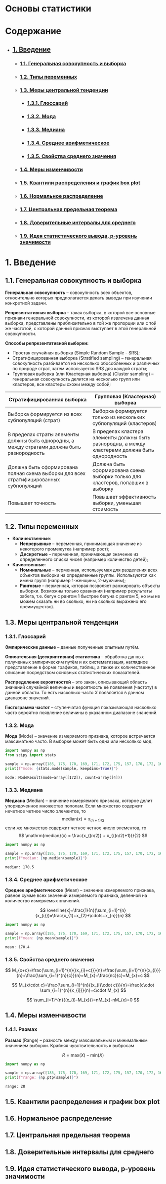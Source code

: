 # Основы статистики

# Содержание
- ## [1. Введение](#1-введение-1)
    - ### [1.1. Генеральная совокупность и выборка](#11-генеральная-совокупность-и-выборка-1)
    - ### [1.2. Типы переменных](#12-типы-переменных-1)
    - ### [1.3. Меры центральной тенденции](#13-меры-центральной-тенденции-1)
        - ### [1.3.1. Глоссарий](#131-глоссарий-1)
        - ### [1.3.2. Мода](#132-мода-1)
        - ### [1.3.3. Медиана](#133-медиана-1)
        - ### [1.3.4. Среднее арифметическое](#134-среднее-арифметическое-1)
        - ### [1.3.5. Свойства среднего значения](#135-свойства-среднего-значения-1)
    - ### [1.4. Меры изменчивости](#14-меры-изменчивости-1)
    - ### [1.5. Квантили распределения и график box plot](#15-квантили-распределения-и-график-box-plot-1)
    - ### [1.6. Нормальное распределение](#16-нормальное-распределение-1)
    - ### [1.7. Центральная предельная теорема](#17-центральная-предельная-теорема-1)
    - ### [1.8. Доверительные интервалы для среднего](#18-доверительные-интервалы-для-среднего-1)
    - ### [1.9. Идея статистического вывода, p-уровень значимости](#19-идея-статистического-вывода-p-уровень-значимости-1)

# 1. Введение

## 1.1. Генеральная совокупность и выборка

**Генеральная совокупность** – совокупность всех объектов, относительно которых предполагается делать выводы при изучении конкретной задачи.

**Репрезентативная выборка** – такая выборка, в которой все основные признаки генеральной совокупности, из которой извлечена данная выборка, представлены приблизительно в той же пропорции или с той же частотой, с которой данный признак выступает в этой генеральной совокупности.

**Способы репрезентативной выборки:**
- Простая случайная выборка (Simple Random Sample - SRS);
- Стратифицированная выборка (Stratified sampling) – генеральная совокупность разбивается на несколько обособленных и различных по природе страт, затем используется SRS для каждой страты;
- Групповая выборка (или Кластерная выборка) (Cluster sampling) – генеральная совокупность делится на несколько групп или кластеров, все кластеры схожи между собой;

| Стратифицированная выборка                                                                   | Групповая (Кластерная) выборка                                                                   |
|----------------------------------------------------------------------------------------------|--------------------------------------------------------------------------------------------------|
| Выборка формируется из всех субпопуляций (страт)                                             | Выборка формируется только из нескольких субпопуляций (кластеров)                                |
| В пределах страты элементы должны быть однородны, а между стратами должна быть разнородность | В пределах кластера элементы должны быть разнородны, а между кластерами должна быть однородность |
| Должна быть сформирована полная схема выборки для всех стратифицированных субпопуляций       | Должна быть сформирована схема выборки только для кластеров, попавших в выборку                  |
| Повышает точность                                                                            | Повышает эффективность выборки, уменьшая стоимость                                               |

## 1.2. Типы переменных

- **Количественные**:
    - **Непрерывные** – переменная, принимающая значение из некоторого промежутка (например рост);
    - **Дискретные** – переменная, принимающая значение из определенного списка чисел (например количество детей);
- **Качественные**:
    - **Номинальные** – перменная, используемая для разделения всех объектов выборки на определенные группы. Используются как имена групп (например 1-женщины, 2-мужчины);
    - **Ранговые** – перменная, которая позволяет ранжировать объекты выборки. Возможны только сравнения (например результаты забега, т.е. бегун с рангом 1 быстрее бегуна с рангом 5, но мы не можем сказать ни во сколько, ни на сколько выражено его преимущество).

## 1.3. Меры центральной тенденции

### 1.3.1. Глоссарий

**Эмпирические данные** – данные полученные опытным путём.

**Описательная (дескриптивная) статистика** – обработка данных полученных эмпирическим путём и их систематизация, наглядное представление в форме графиков, таблиц, а также их количественное описание посредством основных статистических показателей.

**Распределение вероятностей** – это закон, описывающий область значений случайной величины и вероятность её появления (частоту) в данной области. То есть насколько часто $X$ появляется в данном диапазоне значений.

**Гистограмма частот** – ступенчатая функция показывающая насколько часто вероятно появление величины в указанном диапазоне значений.

### 1.3.2. Мода

**Мода** (Mode) – значение измеряемого признака, которое встречается максиматьно часто. В выборке может быть одна или несколько мод.

```python
import numpy as np
from scipy import stats

sample = np.array([185, 175, 170, 169, 171, 172, 175, 157, 170, 172, 167, 173, 168, 167, 166, 167, 169, 172, 177, 178, 165, 161, 179, 159, 164, 178, 172, 170, 173, 171])
print(f"mode: {stats.mode(sample, keepdims=True)}")
```
```
mode: ModeResult(mode=array([172]), count=array([4]))
```

### 1.3.3. Медиана

**Медиана** (Median) – значение измеряемого признака, которое делит упорядоченное множество пополам. Если множество содержит нечетное четное число элементов, то
$$ \mathrm{median}(x) = x_{(n+1)/2} $$
если же множество содержит четное четное число элементов, то
$$ \mathrm{median}(x) = \frac{x_{(n/2)} + x_{((n/2)+1)}}{2} $$

```python
import numpy as np

sample = np.array([185, 175, 170, 169, 171, 172, 175, 157, 170, 172, 167, 173, 168, 167, 166, 167, 169, 172, 177, 178, 165, 161, 179, 159, 164, 178, 172, 170, 173, 171])
print(f"median: {np.median(sample)}")
```
```
median: 170.5
```

### 1.3.4. Среднее арифметическое

**Среднее арифметическое** (Mean) – значение измеряемого признака, равное сумме всех значений измеряемого признака, деленной на количество измеряемых значений.

$$ \overline{x}=\frac{1}{n}(\sum_{i=1}^{n}{x_{i}})=\frac{x_{1}+x_{2}+\cdots+x_{n}}{n}  $$

```python
import numpy as np

sample = np.array([185, 175, 170, 169, 171, 172, 175, 157, 170, 172, 167, 173, 168, 167, 166, 167, 169, 172, 177, 178, 165, 161, 179, 159, 164, 178, 172, 170, 173, 171])
print(f"mean: {np.mean(sample)}")
```
```
mean: 170.4
```

### 1.3.5. Свойства среднего значения

$$ M_{x+c}=\frac{\sum_{i=1}^{n}{(x_{i}+c)}}{n}=\frac{\sum_{i=1}^{n}{x_{i}}}{n}+\frac{\sum_{i=1}^{n}{c}}{n}=M_{x}+\frac{nc}{c}=M_{x}+c  $$

$$ M_{x\cdot c}=\frac{\sum_{i=1}^{n}{(x_{i}\cdot c)}}{n}=\frac{c\cdot \sum_{i=1}^{n}{x_{i}}}{n}=c\cdot M_{x} $$

$$ \sum_{i=1}^{n}{(x_{i}-M_{x})}=nM_{x}-nM_{x}=0 $$

## 1.4. Меры изменчивости

### 1.4.1. Размах

**Размах** (Range) – разность между максимальным и минимальным значением выборки. Крайняя чувствительность к выбросам

$$ R=\mathrm{max}(X)-\mathrm{min}(X) $$

```python
import numpy as np

sample = np.array([185, 175, 170, 169, 171, 172, 175, 157, 170, 172, 167, 173, 168, 167, 166, 167, 169, 172, 177, 178, 165, 161, 179, 159, 164, 178, 172, 170, 173, 171])
print(f"range: {np.ptp(sample)}")
```
```
range: 28
```

## 1.5. Квантили распределения и график box plot

## 1.6. Нормальное распределение

## 1.7. Центральная предельная теорема

## 1.8. Доверительные интервалы для среднего

## 1.9. Идея статистического вывода, p-уровень значимости